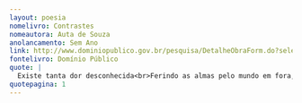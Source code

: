 ```yaml
---
layout: poesia
nomelivro: Contrastes
nomeautora: Auta de Souza
anolancamento: Sem Ano
link: http://www.dominiopublico.gov.br/pesquisa/DetalheObraForm.do?select_action=&co_obra=81713
fontelivro: Domínio Público
quote: |
  Existe tanta dor desconhecida<br>Ferindo as almas pelo mundo em fora,<br>Tanto amargor de espírito que chora<br>Em cansaços nas lutas pela vida
quotepagina: 1
---
```

